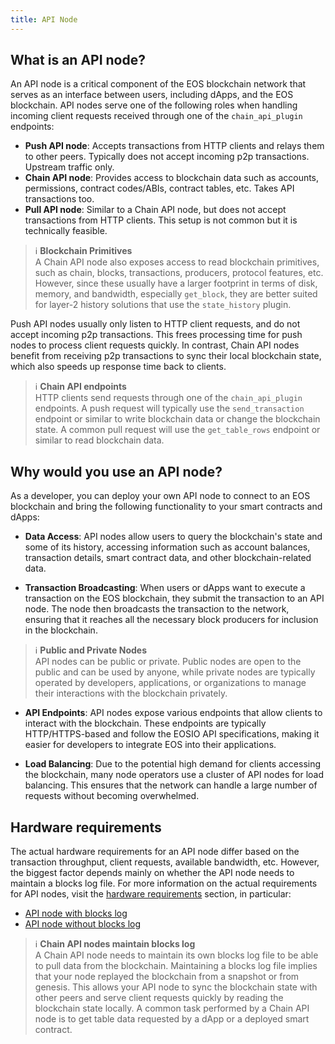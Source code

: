 ```yaml
---
title: API Node
---
```


## What is an API node?

An API node is a critical component of the EOS blockchain network that serves as an interface between users, including dApps, and the EOS blockchain. API nodes serve one of the following roles when handling incoming client requests received through one of the `chain_api_plugin` endpoints:

- **Push API node**: Accepts transactions from HTTP clients and relays them to other peers. Typically does not accept incoming p2p transactions. Upstream traffic only.
- **Chain API node**: Provides access to blockchain data such as accounts, permissions, contract codes/ABIs, contract tables, etc. Takes API transactions too.
- **Pull API node**: Similar to a Chain API node, but does not accept transactions from HTTP clients. This setup is not common but it is technically feasible.

> ℹ️ **Blockchain Primitives**  
A Chain API node also exposes access to read blockchain primitives, such as chain, blocks, transactions, producers, protocol features, etc. However, since these usually have a larger footprint in terms of disk, memory, and bandwidth, especially `get_block`, they are better suited for layer-2 history solutions that use the `state_history` plugin.

Push API nodes usually only listen to HTTP client requests, and do not accept incoming p2p transactions. This frees processing time for push nodes to process client requests quickly. In contrast, Chain API nodes benefit from receiving p2p transactions to sync their local blockchain state, which also speeds up response time back to clients.

> ℹ️ **Chain API endpoints**  
HTTP clients send requests through one of the `chain_api_plugin` endpoints. A push request will typically use the `send_transaction` endpoint or similar to write blockchain data or change the blockchain state. A common pull request will use the `get_table_rows` endpoint or similar to read blockchain data.

## Why would you use an API node?

As a developer, you can deploy your own API node to connect to an EOS blockchain and bring the following functionality to your smart contracts and dApps:

- **Data Access**: API nodes allow users to query the blockchain's state and some of its history, accessing information such as account balances, transaction details, smart contract data, and other blockchain-related data.

- **Transaction Broadcasting**: When users or dApps want to execute a transaction on the EOS blockchain, they submit the transaction to an API node. The node then broadcasts the transaction to the network, ensuring that it reaches all the necessary block producers for inclusion in the blockchain.

> ℹ️ **Public and Private Nodes**  
API nodes can be public or private. Public nodes are open to the public and can be used by anyone, while private nodes are typically operated by developers, applications, or organizations to manage their interactions with the blockchain privately.

- **API Endpoints**: API nodes expose various endpoints that allow clients to interact with the blockchain. These endpoints are typically HTTP/HTTPS-based and follow the EOSIO API specifications, making it easier for developers to integrate EOS into their applications.

- **Load Balancing**: Due to the potential high demand for clients accessing the blockchain, many node operators use a cluster of API nodes for load balancing. This ensures that the network can handle a large number of requests without becoming overwhelmed.

## Hardware requirements

The actual hardware requirements for an API node differ based on the transaction throughput, client requests, available bandwidth, etc. However, the biggest factor depends mainly on whether the API node needs to maintain a blocks log file. For more information on the actual requirements for API nodes, visit the [hardware requirements](../10_getting-started/10_hardware-requirements.md) section, in particular:

* [API node with blocks log](../10_getting-started/10_hardware-requirements#api-node-with-blocks-log)
* [API node without blocks log](../10_getting-started/10_hardware-requirements#api-node-without-blocks-log)

> ℹ️ **Chain API nodes maintain blocks log**  
A Chain API node needs to maintain its own blocks log file to be able to pull data from the blockchain. Maintaining a blocks log file implies that your node replayed the blockchain from a snapshot or from genesis. This allows your API node to sync the blockchain state with other peers and serve client requests quickly by reading the blockchain state locally. A common task performed by a Chain API node is to get table data requested by a dApp or a deployed smart contract.

